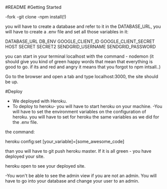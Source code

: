 #README
#Getting Started

-fork
-git clone
-npm install(!)

you will have to create a database and refer to it in the DATABASE_URL, you will have to create a .env file and set all those variables in it:

DATABASE_URL
DB_ENV
GOOGLE_CLIENT_ID
GOOGLE_CLIENT_SECRET
HOST
SECRET
SECRET2
SENDGRID_USERNAME
SENDGRID_PASSWORD

you can start in your terminal localhost with the command - nodemon (it should give you kind of green happy words that mean that everything is good to go. if its and red and angry it means that you forgot to npm intsall..)

Go to the browser and open a tab and type localhost:3000, the site should be up.

#Deploy
- We deployed with Heroku.
- To deploy to heroku- you will have to start heroku on your machine.
-You will have to set the environment variables on the configuration of heroku. you will have to set for heroku the same variables as we did for the .env file.

the command:

heroku config:set [your_variable]=[some_awesome_code]

than you will have to git push heroku master. If it is all green - you have deployed your site.

heroku open to see your deployed site.


-You won't be able to see the admin view if you are not an admin. You will have to go into your database and change your user to an admin.
